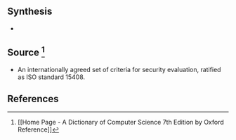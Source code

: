 ## Synthesis
- 
## Source [^1]
- An internationally agreed set of criteria for security evaluation, ratified as ISO standard 15408.
## References

[^1]: [[Home Page - A Dictionary of Computer Science 7th Edition by Oxford Reference]]